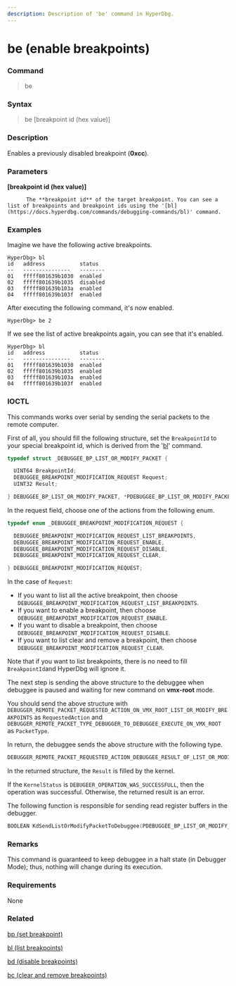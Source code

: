 ```yaml
---
description: Description of 'be' command in HyperDbg.
---
```


# be \(enable breakpoints\)

### Command

> be

### Syntax

> be \[breakpoint id \(hex value\)\]

### Description

Enables a previously disabled breakpoint \(**0xcc**\).

### Parameters

**\[breakpoint id \(hex value\)\]**

          The **breakpoint id** of the target breakpoint. You can see a list of breakpoints and breakpoint ids using the '[bl](https://docs.hyperdbg.com/commands/debugging-commands/bl)' command.

### Examples

Imagine we have the following active breakpoints.

```text
HyperDbg> bl
id   address           status
--   ---------------   --------
01   fffff801639b1030  enabled
02   fffff801639b1035  disabled
03   fffff801639b103a  enabled
04   fffff801639b103f  enabled
```

After executing the following command, it's now enabled.

```text
HyperDbg> be 2
```

If we see the list of active breakpoints again, you can see that it's enabled.

```text
HyperDbg> bl
id   address           status
--   ---------------   --------
01   fffff801639b1030  enabled
02   fffff801639b1035  enabled
03   fffff801639b103a  enabled
04   fffff801639b103f  enabled
```

### IOCTL

This commands works over serial by sending the serial packets to the remote computer.

First of all, you should fill the following structure, set the `BreakpointId` to your special breakpoint id, which is derived from the '[bl](https://docs.hyperdbg.com/commands/debugging-commands/bl)' command.

```c
typedef struct _DEBUGGEE_BP_LIST_OR_MODIFY_PACKET {

  UINT64 BreakpointId;
  DEBUGGEE_BREAKPOINT_MODIFICATION_REQUEST Request;
  UINT32 Result;

} DEBUGGEE_BP_LIST_OR_MODIFY_PACKET, *PDEBUGGEE_BP_LIST_OR_MODIFY_PACKET;
```

In the request field, choose one of the actions from the following enum.

```c
typedef enum _DEBUGGEE_BREAKPOINT_MODIFICATION_REQUEST {

  DEBUGGEE_BREAKPOINT_MODIFICATION_REQUEST_LIST_BREAKPOINTS,
  DEBUGGEE_BREAKPOINT_MODIFICATION_REQUEST_ENABLE,
  DEBUGGEE_BREAKPOINT_MODIFICATION_REQUEST_DISABLE,
  DEBUGGEE_BREAKPOINT_MODIFICATION_REQUEST_CLEAR,

} DEBUGGEE_BREAKPOINT_MODIFICATION_REQUEST;
```

In the case of `Request`:

* If you want to list all the active breakpoint, then choose `DEBUGGEE_BREAKPOINT_MODIFICATION_REQUEST_LIST_BREAKPOINTS`.
* If you want to enable a breakpoint, then choose `DEBUGGEE_BREAKPOINT_MODIFICATION_REQUEST_ENABLE`.
* If you want to disable a breakpoint, then choose `DEBUGGEE_BREAKPOINT_MODIFICATION_REQUEST_DISABLE`.
* If you want to list clear and remove a breakpoint, then choose `DEBUGGEE_BREAKPOINT_MODIFICATION_REQUEST_CLEAR`.

Note that if you want to list breakpoints, there is no need to fill `BreakpointId`and HyperDbg will ignore it.

The next step is sending the above structure to the debuggee when debuggee is paused and waiting for new command on **vmx-root** mode.

You should send the above structure with `DEBUGGER_REMOTE_PACKET_REQUESTED_ACTION_ON_VMX_ROOT_LIST_OR_MODIFY_BREAKPOINTS` as `RequestedAction` and `DEBUGGER_REMOTE_PACKET_TYPE_DEBUGGER_TO_DEBUGGEE_EXECUTE_ON_VMX_ROOT` as `PacketType`.

In return, the debuggee sends the above structure with the following type.

```c
DEBUGGER_REMOTE_PACKET_REQUESTED_ACTION_DEBUGGEE_RESULT_OF_LIST_OR_MODIFY_BREAKPOINTS
```

In the returned structure, the `Result` is filled by the kernel.

If the `KernelStatus` is `DEBUGEER_OPERATION_WAS_SUCCESSFULL`, then the operation was successful. Otherwise, the returned result is an error.

The following function is responsible for sending read register buffers in the debugger.

```c
BOOLEAN KdSendListOrModifyPacketToDebuggee(PDEBUGGEE_BP_LIST_OR_MODIFY_PACKET ListOrModifyPacket);
```

### **Remarks**

This command is guaranteed to keep debuggee in a halt state \(in Debugger Mode\); thus, nothing will change during its execution.

### Requirements

None

### Related

[bp \(set breakpoint\)](https://docs.hyperdbg.com/commands/debugging-commands/bp)

[bl \(list breakpoints\)](https://docs.hyperdbg.com/commands/debugging-commands/bl)

[bd \(disable breakpoints\)](https://docs.hyperdbg.com/commands/debugging-commands/bd)

[bc \(clear and remove breakpoints\)](https://docs.hyperdbg.com/commands/debugging-commands/bc)

